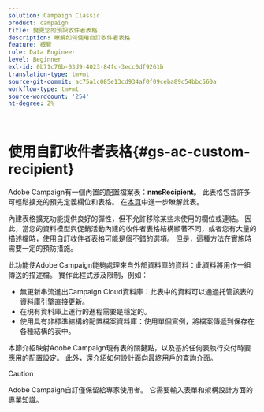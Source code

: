 ```yaml
---
solution: Campaign Classic
product: campaign
title: 變更您的預設收件者表格
description: 瞭解如何使用自訂收件者表格
feature: 概覽
role: Data Engineer
level: Beginner
exl-id: 0b71c76b-03d9-4023-84fc-3ecc0df9261b
translation-type: tm+mt
source-git-commit: ac75a1c085e13cd934af0f09ceba89c54bbc560a
workflow-type: tm+mt
source-wordcount: '254'
ht-degree: 2%

---
```


# 使用自訂收件者表格{#gs-ac-custom-recipient}

Adobe Campaign有一個內置的配置檔案表：**nmsRecipient**。 此表格包含許多可輕鬆擴充的預先定義欄位和表格。 在[本頁](datamodel.md#ootb-profiles)中進一步瞭解此表。

內建表格擴充功能提供良好的彈性，但不允許移除某些未使用的欄位或連結。 因此，當您的資料模型與促銷活動內建的收件者表格結構顯著不同，或者您有大量的描述檔時，使用自訂收件者表格可能是個不錯的選項。  但是，這種方法在實施時需要一定的預防措施。

此功能使Adobe Campaign能夠處理來自外部資料庫的資料：此資料將用作一組傳送的描述檔。 實作此程式涉及限制，例如：

* 無更新串流進出Campaign Cloud資料庫：此表中的資料可以通過托管該表的資料庫引擎直接更新。
* 在現有資料庫上運行的進程需要是穩定的。
* 使用具有非標準結構的配置檔案資料庫：使用單個實例，將檔案傳遞到保存在各種結構的表中。

本節介紹映射Adobe Campaign現有表的關鍵點，以及基於任何表執行交付時要應用的配置設定。 此外，還介紹如何設計面向最終用戶的查詢介面。

>[!CAUTION]
>
>Adobe Campaign自訂僅保留給專家使用者。 它需要輸入表單和架構設計方面的專業知識。

